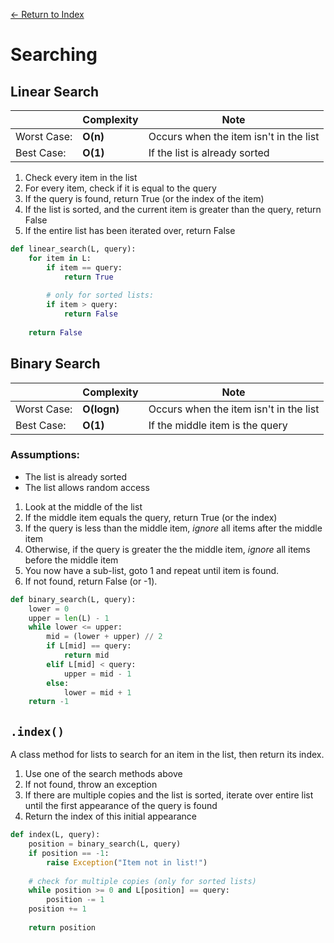 [← Return to Index](https://github.com/cjmlgrto/fit2085-notes/)

# Searching

## Linear Search
|             | Complexity              | Note | 
|---          |---                      |---   |
| Worst Case: | **O(n)**    | Occurs when the item isn't in the list |
| Best Case:  | **O(1)**    | If the list is already sorted |

1. Check every item in the list
2. For every item, check if it is equal to the query
3. If the query is found, return True (or the index of the item)
4. If the list is sorted, and the current item is greater than the query, return False
5. If the entire list has been iterated over, return False

```python
def linear_search(L, query):
    for item in L:
        if item == query:
            return True
            
        # only for sorted lists:
        if item > query:
            return False
            
    return False
```

## Binary Search
|             | Complexity              | Note | 
|---          |---                      |---   |
| Worst Case: | **O(logn)**    | Occurs when the item isn't in the list |
| Best Case:  | **O(1)**    | If the middle item is the query |

### Assumptions:
- The list is already sorted
- The list allows random access

1. Look at the middle of the list
2. If the middle item equals the query, return True (or the index)
3. If the query is less than the middle item, _ignore_ all items after the middle item
4. Otherwise, if the query is greater the the middle item, _ignore_ all items before the middle item
5. You now have a sub-list, goto 1 and repeat until item is found.
6. If not found, return False (or -1).

```python
def binary_search(L, query):
    lower = 0
    upper = len(L) - 1
    while lower <= upper:
        mid = (lower + upper) // 2
        if L[mid] == query:
            return mid
        elif L[mid] < query:
            upper = mid - 1
        else:
            lower = mid + 1
    return -1
```


## `.index()`
A class method for lists to search for an item in the list, then return its index.

1. Use one of the search methods above
2. If not found, throw an exception
3. If there are multiple copies and the list is sorted, iterate over entire list until the first appearance of the query is found
4. Return the index of this initial appearance

```python
def index(L, query):
    position = binary_search(L, query)
    if position == -1:
        raise Exception("Item not in list!")
    
    # check for multiple copies (only for sorted lists)
    while position >= 0 and L[position] == query:
        position -= 1
    position += 1
    
    return position
```



 